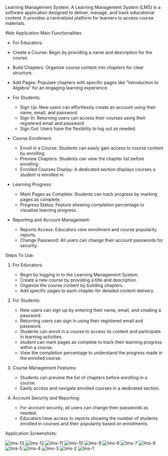 Learning Management System:
A Learning Management System (LMS) is a software application designed to deliver, manage, and track educational content. It provides a centralized platform for learners to access course materials.

Web Application Main Functionalities
  - For Educators:
  - Create a Course: Begin by providing a name and description for the course.
  - Build Chapters: Organize course content into chapters for clear structure.
  - Add Pages: Populate chapters with specific pages like "Introduction to Algebra" for an engaging learning experience.

- For Students:
  - Sign Up: New users can effortlessly create an account using their name, email, and password.
  - Sign In: Returning users can access their courses using their registered email and password.
  - Sign Out: Users have the flexibility to log out as needed.

- Course Enrollment:
  - Enroll in a Course: Students can easily gain access to course content by enrolling.
  - Preview Chapters: Students can view the chapter list before enrolling.
  - Enrolled Courses Display: A dedicated section displays courses a student is enrolled in.

- Learning Progress:
  - Mark Pages as Complete: Students can track progress by marking pages as complete.
  - Progress Status: Feature showing completion percentage to visualize learning progress.

- Reporting and Account Management:
  - Reports Access: Educators view enrollment and course popularity reports.
  - Change Password: All users can change their account passwords for security.


Steps To Use:

1. For Educators:
   - Begin by logging in to the Learning Management System.
   - Create a new course by providing a title and description.
   - Organize the course content by building chapters.
   - Add specific pages to each chapter for detailed content delivery.

2. For Students:
   - New users can sign up by entering their name, email, and creating a password.
   - Returning users can sign in using their registered email and password.
   - Students can enroll in a course to access its content and participate in learning activities.
   - student can mark pages as complete to track their learning progress within a course.
   - View the completion percentage to understand the progress made in the enrolled course.

4. Course Management Features:
   - Students can preview the list of chapters before enrolling in a course.
   - Easily access and navigate enrolled courses in a dedicated section.

5. Account Security and Reporting:
   - For account security, all users can change their passwords as needed.
   - Educators have access to reports showing the number of students enrolled in courses and their popularity based on enrollments.

Application Screenshots:

![lms-13](https://github.com/Keerthilochankumar/Learning-Management-System/assets/121881902/78afadce-2043-4165-bb68-035f5d311fad)
![lms-12](https://github.com/Keerthilochankumar/Learning-Management-System/assets/121881902/d7d67a02-e75f-48ff-9a1c-507af8d1b099)
![lms-11](https://github.com/Keerthilochankumar/Learning-Management-System/assets/121881902/25f8485b-f127-416e-8e15-86b2d7622d06)
![lms-10](https://github.com/Keerthilochankumar/Learning-Management-System/assets/121881902/b1aa46b7-bfe0-46e3-aa22-a3682a08060f)
![lms-9](https://github.com/Keerthilochankumar/Learning-Management-System/assets/121881902/0fbc36ca-28b6-4892-a837-7cbee75c4415)
![lms-8](https://github.com/Keerthilochankumar/Learning-Management-System/assets/121881902/821df85a-e8d4-41b1-8328-704566845e9d)
![lms-7](https://github.com/Keerthilochankumar/Learning-Management-System/assets/121881902/a941ca77-d2a4-4a26-97d7-a7ea98b03032)
![lms-6](https://github.com/Keerthilochankumar/Learning-Management-System/assets/121881902/09c09e89-0911-4862-bd16-11b07eda0926)
![lms-5](https://github.com/Keerthilochankumar/Learning-Management-System/assets/121881902/e4aba39c-2312-476f-90df-177e23a4c9d7)
![lms-4](https://github.com/Keerthilochankumar/Learning-Management-System/assets/121881902/6380788a-cfcd-476e-bd48-099819dfb54c)
![lms-3](https://github.com/Keerthilochankumar/Learning-Management-System/assets/121881902/29c7f85d-b6f8-48ae-8a2d-6ac351ac64d9)
![lms-2](https://github.com/Keerthilochankumar/Learning-Management-System/assets/121881902/593c3339-c912-4c6e-828d-00028343f482)
![lms-1](https://github.com/Keerthilochankumar/Learning-Management-System/assets/121881902/4064e9df-f1db-49a9-ab2b-20c50bf4df6d)




